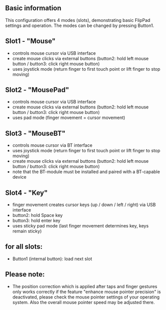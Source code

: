## Basic information
This configuration offers 4 modes (slots), demonstrating basic FlipPad settings and operation.
The modes can be changed by pressing Button1.

## Slot1 - "Mouse"
- controls mouse cursor via USB interface
- create mouse clicks via external buttons (button2: hold left mouse button / button3: click right mouse button)
- uses joystick mode (return finger to first touch point or lift finger to stop moving)

## Slot2 - "MousePad"
- controls mouse cursor via USB interface
- create mouse clicks via external buttons (button2: hold left mouse button / button3: click right mouse button)
- uses pad mode (finger movement = cursor movement)

## Slot3 - "MouseBT"
- controls mouse cursor via BT interface 
- uses joystick mode (return finger to first touch point or lift finger to stop moving)
- create mouse clicks via external buttons (button2: hold left mouse button / button3: click right mouse button)
- note that the BT-module must be installed and paired with a BT-capable device

## Slot4 - "Key"
- finger movement creates cursor keys (up / down / left / right) via USB interface
- button2: hold Space key
- button3: hold enter key
- uses sticky pad mode (last finger movement determines key, keys remain sticky)


## for all slots:
- Button1 (internal button): load next slot


## Please note:
- The position correction which is applied after taps and finger gestures only works correctly if the feature "enhance mouse pointer precision" is deactivated, please check the mouse pointer settings of your operating system. Also the overall mouse pointer speed may be adjusted there.
